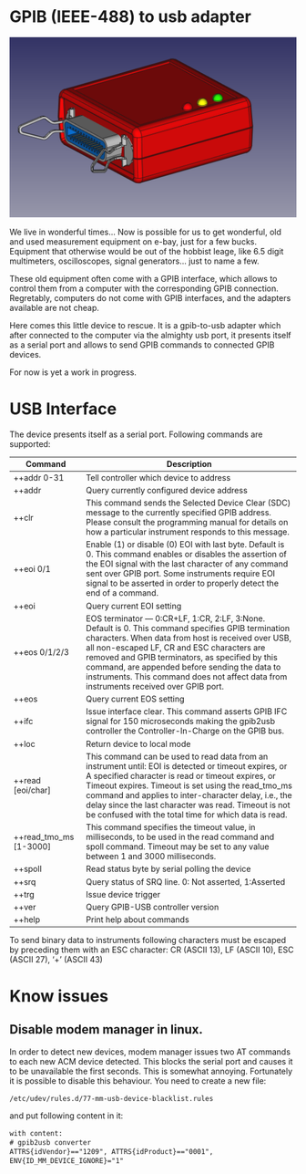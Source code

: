 # GPIB (IEEE-488) to usb adapter

![gpib2usb](doc/cad.png)

We live in wonderful times... Now is possible for us to get wonderful, old and used measurement equipment on e-bay, just for a few bucks. Equipment that otherwise would be out of  the hobbist leage, like 6.5 digit multimeters, oscilloscopes, signal generators... just to name a few.

These old equipment often come with a GPIB interface, which allows to control them from a computer with the corresponding GPIB connection. Regretably, computers do not come with GPIB interfaces, and the adapters available are not cheap.

Here comes this little device to rescue. It is a gpib-to-usb adapter which after connected to the computer via the almighty usb port, it presents itself as a serial port and allows to send GPIB commands to connected GPIB devices.

For now is yet a work in progress.

# USB Interface

The device presents itself as a serial port. Following commands are supported:

| Command	 | Description |
|----------|-------------|
|++addr 0-31|	Tell controller which device to address|
|++addr	| Query currently configured device address
|++clr	| This command sends the Selected Device Clear (SDC) message to the currently specified GPIB address. Please consult the programming manual for details on how a particular instrument responds to this message.
|++eoi 0/1|	Enable (1) or disable (0) EOI with last byte. Default is 0. This command enables or disables the assertion of the EOI signal with the last character of any command sent over GPIB port. Some instruments require EOI signal to be asserted in order to properly detect the end of a command.
|++eoi	|Query current EOI setting
|++eos 0/1/2/3	|EOS terminator — 0:CR+LF, 1:CR, 2:LF, 3:None. Default is 0. This command specifies GPIB termination characters. When data from host is received over USB, all non-escaped LF, CR and ESC characters are removed and GPIB terminators, as specified by this command, are appended before sending the data to instruments. This command does not affect data from instruments received over GPIB port.|
|++eos	|Query current EOS setting
|++ifc	|Issue interface clear. This command asserts GPIB IFC signal for 150 microseconds making the gpib2usb controller the Controller-In-Charge on the GPIB bus. 
|++loc	|Return device to local mode
|++read  [eoi/char]| This command can be used to read data from an instrument until: EOI is detected or timeout expires, or A specified character is read or timeout expires, or Timeout expires. Timeout is set using the read_tmo_ms command and applies to inter-character delay, i.e., the delay since the last character was read. Timeout is not be confused with the total time for which data is read. |
|++read_tmo_ms [1-3000]| This command specifies the timeout value, in milliseconds, to be used in the read command and spoll command. Timeout may be set to any value between 1 and 3000 milliseconds.|
|++spoll	|Read status byte by serial polling the device
|++srq	|Query status of SRQ line. 0: Not asserted, 1:Asserted
|++trg	|Issue device trigger
|++ver	|Query GPIB-USB controller version
|++help	|Print help about commands

To send binary data to instruments following characters must be escaped by preceding them with an ESC character:
CR (ASCII 13), LF (ASCII 10), ESC (ASCII 27), ‘+’ (ASCII 43)

# Know issues

## Disable modem manager in linux.

In order to detect new devices, modem manager issues two AT commands to each new ACM device detected. This blocks the serial port and causes it to be unavailable the first seconds. This is somewhat annoying. Fortunately it is possible to disable this behaviour. You need to create a new file:

```
/etc/udev/rules.d/77-mm-usb-device-blacklist.rules
```
and put following content in it:

```
with content:
# gpib2usb converter
ATTRS{idVendor}=="1209", ATTRS{idProduct}=="0001", ENV{ID_MM_DEVICE_IGNORE}="1"
```

